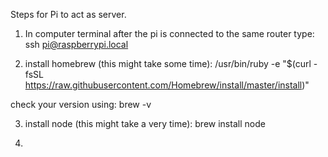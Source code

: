 Steps for Pi to act as server.

1. In computer terminal after the pi is connected to the same router type: 
ssh pi@raspberrypi.local

2. install homebrew (this might take some time):
/usr/bin/ruby -e "$(curl -fsSL https://raw.githubusercontent.com/Homebrew/install/master/install)"

check your version using:
brew -v

3. install node (this might take a very time):
brew install node

4. 
